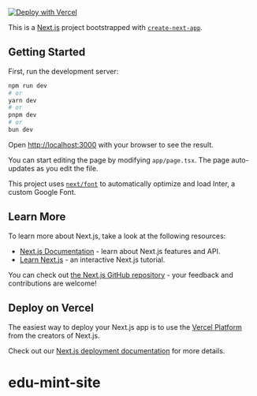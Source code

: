 
[![Deploy with Vercel](https://vercel.com/button)](https://vercel.com/new/clone?repository-url=https://github.com/thirdweb-example/nft-minting-template&env=NEXT_PUBLIC_THIRDWEB_CLIENT_ID,THIRDWEB_SECRET_KEY,NEXT_PUBLIC_NFT_CONTRACT_ADDRESS,NEXT_PUBLIC_NFT_CONTRACT_CHAIN_ID,NEXT_PUBLIC_NFT_CONTRACT_TOKEN_ID&envDescription=Get%20NEXT_PUBLIC_THIRDWEB_CLIENT_ID%20%26%20THIRDWEB_SECRET_KEY%20from%20https%3A%2F%2Fthirdweb.com%2Fteam%2F~%2F~%2F&project-name=my-nft-minting-website&repository-name=my-nft-minting-website&demo-title=NFT%20Minting%20Template&demo-url=https%3A%2F%2Fmint.thirdweb-preview.com%2F)


This is a [Next.js](https://nextjs.org/) project bootstrapped with [`create-next-app`](https://github.com/vercel/next.js/tree/canary/packages/create-next-app).

## Getting Started

First, run the development server:

```bash
npm run dev
# or
yarn dev
# or
pnpm dev
# or
bun dev
```

Open [http://localhost:3000](http://localhost:3000) with your browser to see the result.

You can start editing the page by modifying `app/page.tsx`. The page auto-updates as you edit the file.

This project uses [`next/font`](https://nextjs.org/docs/basic-features/font-optimization) to automatically optimize and load Inter, a custom Google Font.

## Learn More

To learn more about Next.js, take a look at the following resources:

- [Next.js Documentation](https://nextjs.org/docs) - learn about Next.js features and API.
- [Learn Next.js](https://nextjs.org/learn) - an interactive Next.js tutorial.

You can check out [the Next.js GitHub repository](https://github.com/vercel/next.js/) - your feedback and contributions are welcome!

## Deploy on Vercel

The easiest way to deploy your Next.js app is to use the [Vercel Platform](https://vercel.com/new?utm_medium=default-template&filter=next.js&utm_source=create-next-app&utm_campaign=create-next-app-readme) from the creators of Next.js.

Check out our [Next.js deployment documentation](https://nextjs.org/docs/deployment) for more details.
# edu-mint-site
